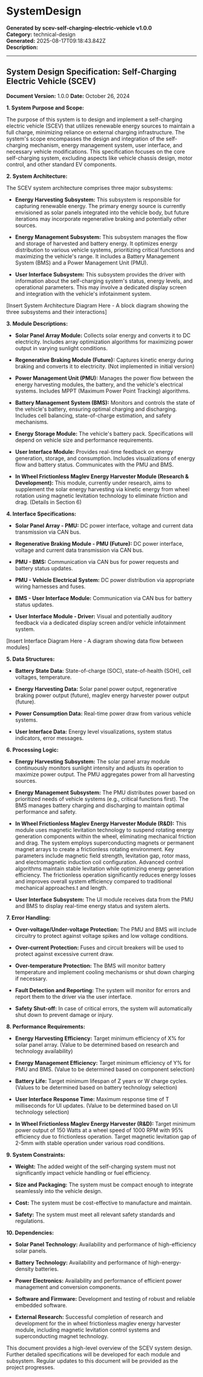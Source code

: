 # SystemDesign

**Generated by scev-self-charging-electric-vehicle v1.0.0**  
**Category:** technical-design  
**Generated:** 2025-08-17T09:18:43.842Z  
**Description:** 

---

## System Design Specification: Self-Charging Electric Vehicle (SCEV)

**Document Version:** 1.0.0
**Date:** October 26, 2024


**1. System Purpose and Scope:**

The purpose of this system is to design and implement a self-charging electric vehicle (SCEV) that utilizes renewable energy sources to maintain a full charge, minimizing reliance on external charging infrastructure.  The system's scope encompasses the design and integration of the self-charging mechanism, energy management system, user interface, and necessary vehicle modifications.  This specification focuses on the core self-charging system, excluding aspects like vehicle chassis design, motor control, and other standard EV components.

**2. System Architecture:**

The SCEV system architecture comprises three major subsystems:

* **Energy Harvesting Subsystem:** This subsystem is responsible for capturing renewable energy.  The primary energy source is currently envisioned as solar panels integrated into the vehicle body, but future iterations may incorporate regenerative braking and potentially other sources.

* **Energy Management Subsystem:** This subsystem manages the flow and storage of harvested and battery energy. It optimizes energy distribution to various vehicle systems, prioritizing critical functions and maximizing the vehicle's range.  It includes a Battery Management System (BMS) and a Power Management Unit (PMU).

* **User Interface Subsystem:** This subsystem provides the driver with information about the self-charging system's status, energy levels, and operational parameters.  This may involve a dedicated display screen and integration with the vehicle's infotainment system.


[Insert System Architecture Diagram Here -  A block diagram showing the three subsystems and their interactions]


**3. Module Descriptions:**

* **Solar Panel Array Module:**  Collects solar energy and converts it to DC electricity.  Includes array optimization algorithms for maximizing power output in varying sunlight conditions.

* **Regenerative Braking Module (Future):**  Captures kinetic energy during braking and converts it to electricity. (Not implemented in initial version)

* **Power Management Unit (PMU):**  Manages the power flow between the energy harvesting modules, the battery, and the vehicle's electrical systems.  Includes MPPT (Maximum Power Point Tracking) algorithms.

* **Battery Management System (BMS):**  Monitors and controls the state of the vehicle's battery, ensuring optimal charging and discharging.  Includes cell balancing, state-of-charge estimation, and safety mechanisms.

* **Energy Storage Module:** The vehicle's battery pack.  Specifications will depend on vehicle size and performance requirements.

* **User Interface Module:** Provides real-time feedback on energy generation, storage, and consumption.  Includes visualizations of energy flow and battery status.  Communicates with the PMU and BMS.

* **In Wheel Frictionless Maglev Energy Harvester Module (Research & Development):**  This module, currently under research, aims to supplement the solar energy harvesting via kinetic energy from wheel rotation using magnetic levitation technology to eliminate friction and drag. (Details in Section 6)


**4. Interface Specifications:**

* **Solar Panel Array - PMU:**  DC power interface, voltage and current data transmission via CAN bus.

* **Regenerative Braking Module - PMU (Future):** DC power interface, voltage and current data transmission via CAN bus.

* **PMU - BMS:**  Communication via CAN bus for power requests and battery status updates.

* **PMU - Vehicle Electrical System:**  DC power distribution via appropriate wiring harnesses and fuses.

* **BMS - User Interface Module:**  Communication via CAN bus for battery status updates.

* **User Interface Module - Driver:**  Visual and potentially auditory feedback via a dedicated display screen and/or vehicle infotainment system.


[Insert Interface Diagram Here - A diagram showing data flow between modules]


**5. Data Structures:**

* **Battery State Data:**  State-of-charge (SOC), state-of-health (SOH), cell voltages, temperature.

* **Energy Harvesting Data:**  Solar panel power output, regenerative braking power output (future), maglev energy harvester power output (future).

* **Power Consumption Data:**  Real-time power draw from various vehicle systems.

* **User Interface Data:**  Energy level visualizations, system status indicators, error messages.


**6. Processing Logic:**

* **Energy Harvesting Subsystem:**  The solar panel array module continuously monitors sunlight intensity and adjusts its operation to maximize power output.  The PMU aggregates power from all harvesting sources.

* **Energy Management Subsystem:** The PMU distributes power based on prioritized needs of vehicle systems (e.g., critical functions first).  The BMS manages battery charging and discharging to maintain optimal performance and safety.

* **In Wheel Frictionless Maglev Energy Harvester Module (R&D):**  This module uses magnetic levitation technology to suspend rotating energy generation components within the wheel, eliminating mechanical friction and drag. The system employs superconducting magnets or permanent magnet arrays to create a frictionless rotating environment. Key parameters include magnetic field strength, levitation gap, rotor mass, and electromagnetic induction coil configuration. Advanced control algorithms maintain stable levitation while optimizing energy generation efficiency. The frictionless operation significantly reduces energy losses and improves overall system efficiency compared to traditional mechanical approaches.t and length.

* **User Interface Subsystem:** The UI module receives data from the PMU and BMS to display real-time energy status and system alerts.

**7. Error Handling:**

* **Over-voltage/Under-voltage Protection:**  The PMU and BMS will include circuitry to protect against voltage spikes and low voltage conditions.

* **Over-current Protection:**  Fuses and circuit breakers will be used to protect against excessive current draw.

* **Over-temperature Protection:**  The BMS will monitor battery temperature and implement cooling mechanisms or shut down charging if necessary.

* **Fault Detection and Reporting:**  The system will monitor for errors and report them to the driver via the user interface.

* **Safety Shut-off:**  In case of critical errors, the system will automatically shut down to prevent damage or injury.


**8. Performance Requirements:**

* **Energy Harvesting Efficiency:**  Target minimum efficiency of X% for solar panel array.  (Value to be determined based on research and technology availability)

* **Energy Management Efficiency:**  Target minimum efficiency of Y% for PMU and BMS. (Value to be determined based on component selection)

* **Battery Life:**  Target minimum lifespan of Z years or W charge cycles. (Values to be determined based on battery technology selection)

* **User Interface Response Time:**  Maximum response time of T milliseconds for UI updates. (Value to be determined based on UI technology selection)

* **In Wheel Frictionless Maglev Energy Harvester (R&D):**  Target minimum power output of 150 Watts at a wheel speed of 1000 RPM with 95% efficiency due to frictionless operation.  Target magnetic levitation gap of 2-5mm with stable operation under various road conditions.


**9. System Constraints:**

* **Weight:**  The added weight of the self-charging system must not significantly impact vehicle handling or fuel efficiency.

* **Size and Packaging:**  The system must be compact enough to integrate seamlessly into the vehicle design.

* **Cost:**  The system must be cost-effective to manufacture and maintain.

* **Safety:**  The system must meet all relevant safety standards and regulations.


**10. Dependencies:**

* **Solar Panel Technology:**  Availability and performance of high-efficiency solar panels.

* **Battery Technology:**  Availability and performance of high-energy-density batteries.

* **Power Electronics:**  Availability and performance of efficient power management and conversion components.

* **Software and Firmware:**  Development and testing of robust and reliable embedded software.

* **External Research:**  Successful completion of research and development for the in wheel frictionless maglev energy harvester module, including magnetic levitation control systems and superconducting magnet technology.


This document provides a high-level overview of the SCEV system design.  Further detailed specifications will be developed for each module and subsystem.  Regular updates to this document will be provided as the project progresses.

